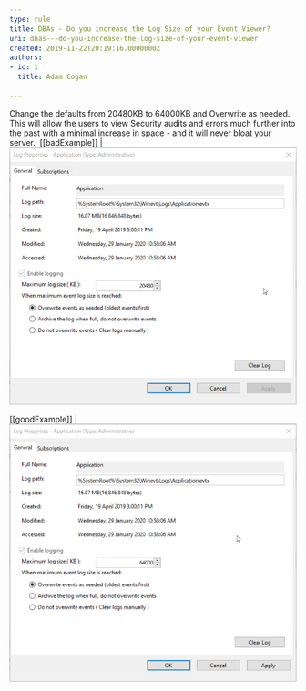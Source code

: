 ```yaml
---
type: rule
title: DBAs - Do you increase the Log Size of your Event Viewer?
uri: dbas---do-you-increase-the-log-size-of-your-event-viewer
created: 2019-11-22T20:19:16.0000000Z
authors:
- id: 1
  title: Adam Cogan

---
```


​Change the defaults from 20480KB to 64000KB and Overwrite as needed. This will allow the users to view Security audits and errors much further into the past with a minimal increase in space - and it will never bloat your server.​
 ​
[[badExample]]
| ![ Bad Example - Using a small log size](EventViewer_BadSmallLogSize.png)


[[goodExample]]
| ![ Good Example - Using a ​reasonable log size](EventViewer_GoodReasonableLogSize.png)
